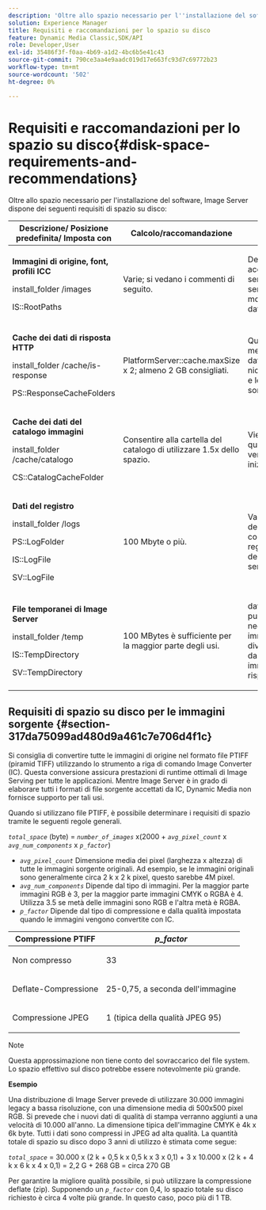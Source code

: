 ```yaml
---
description: 'Oltre allo spazio necessario per l''installazione del software, Image Server ha i seguenti requisiti di spazio su disco '
solution: Experience Manager
title: Requisiti e raccomandazioni per lo spazio su disco
feature: Dynamic Media Classic,SDK/API
role: Developer,User
exl-id: 35486f3f-f0aa-4b69-a1d2-4bc6b5e41c43
source-git-commit: 790ce3aa4e9aadc019d17e663fc93d7c69772b23
workflow-type: tm+mt
source-wordcount: '502'
ht-degree: 0%

---
```


# Requisiti e raccomandazioni per lo spazio su disco{#disk-space-requirements-and-recommendations}

Oltre allo spazio necessario per l&#39;installazione del software, Image Server dispone dei seguenti requisiti di spazio su disco:

<table id="table_0AE363AB76304F258A19E43500FE8423"> 
 <thead> 
  <tr> 
   <th class="entry"> <b>Descrizione/ Posizione predefinita/ Imposta con</b> </th> 
   <th class="entry"> <b>Calcolo/raccomandazione</b> </th> 
   <th class="entry"> <b>Commenti</b> </th> 
  </tr> 
 </thead>
 <tbody> 
  <tr> 
   <td> <p><b>Immagini di origine, font, profili ICC</b> </p> <p> <span class="filepath"> <span class="varname"> install_folder </span>/images </span> <span class="codeph"></span> </p> <p> <span class="codeph"> IS::RootPaths </span> </p> </td> 
   <td> <p>Varie; si vedano i commenti di seguito. </p> </td> 
   <td> <p>Deve essere accessibile solo al server di immagini; i server non modificano mai i dati. </p> </td> 
  </tr> 
  <tr> 
   <td> <p><b>Cache dei dati di risposta HTTP</b> </p> <p> <span class="filepath"> <span class="varname"> install_folder </span>/cache/is-response </span> </p> <p> <span class="codeph"> PS::ResponseCacheFolders </span> </p> </td> 
   <td> <p> <span class="codeph"> PlatformServer::cache.maxSize </span> x 2; almeno 2 GB consigliati. </p> </td> 
   <td> <p>Questa cache memorizza anche i dati nidificati/incorporati e le immagini sorgente esterne. </p> </td> 
  </tr> 
  <tr> 
   <td> <p><b>Cache dei dati del catalogo immagini</b> </p> <p> <span class="filepath"> <span class="varname"> install_folder </span>/cache/catalogo </span> </p> <p> <span class="codeph"> CS::CatalogCacheFolder </span> </p> </td> 
   <td> <p>Consentire alla cartella del catalogo di utilizzare 1.5x dello spazio. </p> </td> 
   <td> <p>Viene compilata quando i cataloghi vengono caricati inizialmente. </p> </td> 
  </tr> 
  <tr> 
   <td> <p><b>Dati del registro</b> </p> <p> <span class="filepath"> <span class="varname"> install_folder </span>/logs </span> </p> <p> <span class="codeph"> PS::LogFolder </span> </p> <p> <span class="codeph"> IS::LogFile </span> </p> <p> <span class="codeph"> SV::LogFile </span> </p> </td> 
   <td> <p>100 Mbyte o più. </p> </td> 
   <td> <p>Varia a seconda della configurazione di registrazione e dell’utilizzo del server. </p> </td> 
  </tr> 
  <tr> 
   <td> <p><b>File temporanei di Image Server</b> </p> <p> <span class="filepath"> <span class="varname"> install_folder </span>/temp </span> </p> <p> <span class="codeph"> IS::TempDirectory </span> </p> <p> <span class="codeph"> SV::TempDirectory </span> </p> </td> 
   <td> <p>100 MBytes è sufficiente per la maggior parte degli usi. </p> </td> 
   <td> <p>dati di breve durata; può essere necessario per le immagini sorgente diverse da PTIFF e da alcuni formati immagine di risposta. </p> </td> 
  </tr> 
 </tbody> 
</table>

## Requisiti di spazio su disco per le immagini sorgente {#section-317da75099ad480d9a461c7e706d4f1c}

Si consiglia di convertire tutte le immagini di origine nel formato file PTIFF (piramid TIFF) utilizzando lo strumento a riga di comando Image Converter (IC). Questa conversione assicura prestazioni di runtime ottimali di Image Serving per tutte le applicazioni. Mentre Image Server è in grado di elaborare tutti i formati di file sorgente accettati da IC, Dynamic Media non fornisce supporto per tali usi.

Quando si utilizzano file PTIFF, è possibile determinare i requisiti di spazio tramite le seguenti regole generali.

*`total_space`* (byte) = *`number_of_images`* x(2000 + *`avg_pixel_count`* x *`avg_num_components`* x *`p_factor`*)

* *`avg_pixel_count`* Dimensione media dei pixel (larghezza x altezza) di tutte le immagini sorgente originali. Ad esempio, se le immagini originali sono generalmente circa 2 k x 2 k pixel, questo sarebbe 4M pixel.
* *`avg_num_components`* Dipende dal tipo di immagini. Per la maggior parte immagini RGB è 3, per la maggior parte immagini CMYK o RGBA è 4. Utilizza 3.5 se metà delle immagini sono RGB e l&#39;altra metà è RGBA.
* *`p_factor`* Dipende dal tipo di compressione e dalla qualità impostata quando le immagini vengono convertite con IC.

<table id="table_89995BECF30243569954819D07DA2A2F"> 
 <thead> 
  <tr> 
   <th class="entry"> <b>Compressione PTIFF</b> </th> 
   <th class="entry"> <b><i>p_factor</i></b> </th> 
  </tr> 
 </thead>
 <tbody> 
  <tr> 
   <td> <p>Non compresso </p> </td> 
   <td> <p> 33 </p> </td> 
  </tr> 
  <tr> 
   <td> <p>Deflate-Compressione </p> </td> 
   <td> <p> 25-0,75, a seconda dell'immagine </p> </td> 
  </tr> 
  <tr> 
   <td> <p>Compressione JPEG </p> </td> 
   <td> <p> 1 (tipica della qualità JPEG 95) </p> </td> 
  </tr> 
 </tbody> 
</table>

>[!NOTE]
>
>Questa approssimazione non tiene conto del sovraccarico del file system. Lo spazio effettivo sul disco potrebbe essere notevolmente più grande.

**Esempio**

Una distribuzione di Image Server prevede di utilizzare 30.000 immagini legacy a bassa risoluzione, con una dimensione media di 500x500 pixel RGB. Si prevede che i nuovi dati di qualità di stampa verranno aggiunti a una velocità di 10.000 all&#39;anno. La dimensione tipica dell&#39;immagine CMYK è 4k x 6k byte. Tutti i dati sono compressi in JPEG ad alta qualità. La quantità totale di spazio su disco dopo 3 anni di utilizzo è stimata come segue:

*`total_space`* = 30.000 x (2 k + 0,5 k x 0,5 k x 3 x 0,1) + 3 x 10.000 x (2 k + 4 k x 6 k x 4 x 0,1) = 2,2 G + 268 GB = circa 270 GB

Per garantire la migliore qualità possibile, si può utilizzare la compressione deflate (zip). Supponendo un *`p_factor`* con 0,4, lo spazio totale su disco richiesto è circa 4 volte più grande. In questo caso, poco più di 1 TB.
